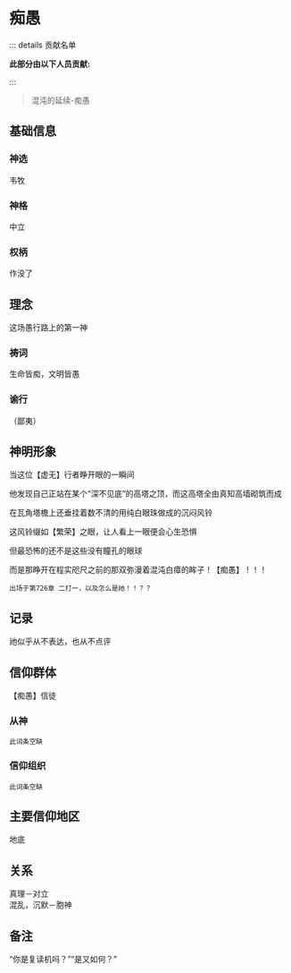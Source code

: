 # 痴愚
::: details 贡献名单

**此部分由以下人员贡献:**
<MemberBlock :filterNames="teamMembers" />

<script setup>


const teamMembers = [
'几个孤独',
'翎洛',
];
</script>

:::

> 混沌的延续-痴愚

## 基础信息

### 神选 
韦牧
### 神格
中立
### 权柄
作没了

## 理念
这场愚行路上的第一神

### 祷词
生命皆痴，文明皆愚
### 谕行
（鄙夷）

## 神明形象
当这位【虚无】行者睁开眼的一瞬间

他发现自己正站在某个“深不见底”的高塔之顶，而这高塔全由真知高墙砌筑而成

在瓦角塔檐上还垂挂着数不清的用纯白眼珠做成的沉闷风铃

这风铃缀如【繁荣】之眼，让人看上一眼便会心生恐惧

但最恐怖的还不是这些没有瞳孔的眼球

而是那睁开在程实咫尺之前的那双弥漫着混沌白瘴的眸子！【痴愚】！！！

`出场于第726章 二打一，以及怎么是祂！！？？`

## 记录
祂似乎从不表达，也从不点评
## 信仰群体 
【痴愚】信徒

### 从神
`此词条空缺`
### 信仰组织
`此词条空缺`

## 主要信仰地区
地底
## 关系
真理－对立  
混乱，沉默－胞神  

## 备注
 “你是复读机吗？”“是又如何？”

